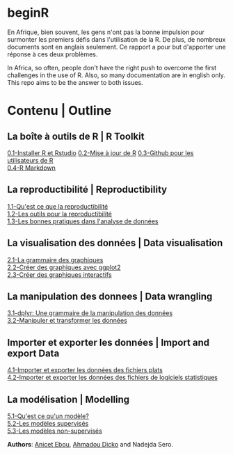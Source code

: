 # beginR
En Afrique, bien souvent, les gens n'ont pas la bonne impulsion pour surmonter les premiers défis dans l'utilisation de la R. De plus, de nombreux documents sont en anglais seulement. Ce rapport a pour but d'apporter une réponse à ces deux problèmes.

In Africa, so often, people don't have the right push to overcome the first challenges in the use of R. Also, so many documentation are in english only. This repo aims to be the answer to both issues.

# Contenu | Outline

  ## La boîte à outils de R | R Toolkit
  
  [0.1-Installer R et Rstudio]()
  [0.2-Mise à jour de R]()
  [0.3-Github pour les utilisateurs de R]()  
  [0.4-R Markdown]()  
  
  ## La reproductibilité | Reproductibility
  
  [1.1-Qu'est ce que la reproductibilité]()  
  [1.2-Les outils pour la reproductibilité]()  
  [1.3-Les bonnes pratiques dans l'analyse de données]()  
  
  ## La visualisation des données | Data visualisation
  
  [2.1-La grammaire des graphiques]()  
  [2.2-Créer des graphiques avec ggplot2]()  
  [2.3-Créer des graphiques interactifs]()  
  
  ## La manipulation des donnees | Data wrangling
  
  [3.1-dplyr: Une grammaire de la manipulation des données]()  
  [3.2-Manipuler et transformer les données]()  
  
  ## Importer et exporter les données | Import and export Data
  
  [4.1-Importer et exporter les données des fichiers plats]()  
  [4.2-Importer et exporter les données des fichiers de logiciels statistiques]()  
  
  ## La modélisation | Modelling
  
  [5.1-Qu'est ce qu'un modèle?]()  
  [5.2-Les modèles supervisés]()  
  [5.3-Les modèles non-supervisés]()  


**Authors**: [Anicet Ebou](https://github.com/Ebedthan), [Ahmadou Dicko](https://github.com/dickoa) and Nadejda Sero. 
